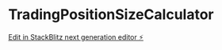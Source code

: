 # TradingPositionSizeCalculator

[Edit in StackBlitz next generation editor ⚡️](https://stackblitz.com/~/github.com/brandonawilliams1/TradingPositionSizeCalculator)